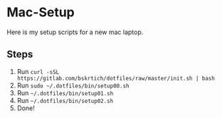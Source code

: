 # Mac-Setup

Here is my setup scripts for a new mac laptop.


## Steps
1. Run `curl -sSL https://gitlab.com/bskrtich/dotfiles/raw/master/init.sh | bash`
2. Run `sudo ~/.dotfiles/bin/setup00.sh`
3. Run `~/.dotfiles/bin/setup01.sh`
4. Run `~/.dotfiles/bin/setup02.sh`
6. Done!
